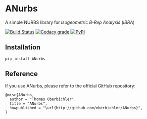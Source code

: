 # ANurbs

A simple NURBS library for _Isogeometric B-Rep Analysis_ (_IBRA_)

[![Build Status](https://github.com/oberbichler/ANurbs/workflows/Python%20package/badge.svg?branch=master)](https://github.com/oberbichler/ANurbs/actions) [![Codacy grade](https://img.shields.io/codacy/grade/a2bc0400ebef41b799e88a15263b2c12/master)](https://app.codacy.com/manual/oberbichler/ANurbs) [![PyPI](https://img.shields.io/pypi/v/anurbs)](https://pypi.org/project/anurbs)

## Installation

```
pip install ANurbs
```

## Reference

If you use ANurbs, please refer to the official GitHub repository:

```
@misc{ANurbs,
  author = "Thomas Oberbichler",
  title = "ANurbs",
  howpublished = "\url{http://github.com/oberbichler/ANurbs}",
}
```
